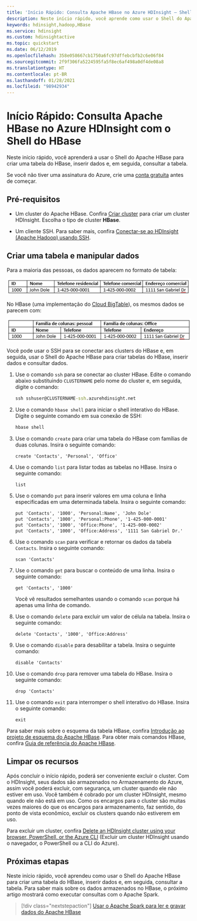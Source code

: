 ```yaml
---
title: 'Início Rápido: Consulta Apache HBase no Azure HDInsight – Shell do HBase'
description: Neste início rápido, você aprende como usar o Shell do Apache HBase para executar as consultas do Apache HBase.
keywords: hdinsight,hadoop,HBase
ms.service: hdinsight
ms.custom: hdinsightactive
ms.topic: quickstart
ms.date: 06/12/2019
ms.openlocfilehash: 358e058667cb1750a6fc97dffebcbfb2c6e06f84
ms.sourcegitcommit: 2f9f306fa5224595fa5f8ec6af498a0df4de08a8
ms.translationtype: HT
ms.contentlocale: pt-BR
ms.lasthandoff: 01/28/2021
ms.locfileid: "98942934"
---
```

# <a name="quickstart-query-apache-hbase-in-azure-hdinsight-with-hbase-shell"></a>Início Rápido: Consulta Apache HBase no Azure HDInsight com o Shell do HBase

Neste início rápido, você aprenderá a usar o Shell do Apache HBase para criar uma tabela do HBase, inserir dados e, em seguida, consultar a tabela.

Se você não tiver uma assinatura do Azure, crie uma [conta gratuita](https://azure.microsoft.com/free/?WT.mc_id=A261C142F) antes de começar.

## <a name="prerequisites"></a>Pré-requisitos

* Um cluster do Apache HBase. Confira [Criar cluster](../hadoop/apache-hadoop-linux-tutorial-get-started.md) para criar um cluster HDInsight.  Escolha o tipo de cluster **HBase**.

* Um cliente SSH. Para saber mais, confira [Conectar-se ao HDInsight (Apache Hadoop) usando SSH](../hdinsight-hadoop-linux-use-ssh-unix.md).

## <a name="create-a-table-and-manipulate-data"></a>Criar uma tabela e manipular dados

Para a maioria das pessoas, os dados aparecem no formato de tabela:

![Dados de tabela do HBase do HDInsight Apache](./media/query-hbase-with-hbase-shell/hdinsight-hbase-contacts-tabular.png)

No HBase (uma implementação do [Cloud BigTable](https://cloud.google.com/bigtable/)), os mesmos dados se parecem com:

![Dados de BigTable do HBase do HDInsight Apache](./media/query-hbase-with-hbase-shell/hdinsight-hbase-contacts-bigtable.png)

Você pode usar o SSH para se conectar aos clusters do HBase e, em seguida, usar o Shell do Apache HBase para criar tabelas do HBase, inserir dados e consultar dados.

1. Use o comando `ssh` para se conectar ao cluster HBase. Edite o comando abaixo substituindo `CLUSTERNAME` pelo nome do cluster e, em seguida, digite o comando:

    ```cmd
    ssh sshuser@CLUSTERNAME-ssh.azurehdinsight.net
    ```

2. Use o comando `hbase shell` para iniciar o shell interativo do HBase. Digite o seguinte comando em sua conexão de SSH:

    ```bash
    hbase shell
    ```

3. Use o comando `create` para criar uma tabela do HBase com famílias de duas colunas. Insira o seguinte comando:

    ```hbase
    create 'Contacts', 'Personal', 'Office'
    ```

4. Use o comando `list` para listar todas as tabelas no HBase. Insira o seguinte comando:

    ```hbase
    list
    ```

5. Use o comando `put` para inserir valores em uma coluna e linha especificadas em uma determinada tabela. Insira o seguinte comando:

    ```hbase
    put 'Contacts', '1000', 'Personal:Name', 'John Dole'
    put 'Contacts', '1000', 'Personal:Phone', '1-425-000-0001'
    put 'Contacts', '1000', 'Office:Phone', '1-425-000-0002'
    put 'Contacts', '1000', 'Office:Address', '1111 San Gabriel Dr.'
    ```

6. Use o comando `scan` para verificar e retornar os dados da tabela `Contacts`. Insira o seguinte comando:

    ```hbase
    scan 'Contacts'
    ```

7. Use o comando `get` para buscar o conteúdo de uma linha. Insira o seguinte comando:

    ```hbase
    get 'Contacts', '1000'
    ```

    Você vê resultados semelhantes usando o comando `scan` porque há apenas uma linha de comando.

8. Use o comando `delete` para excluir um valor de célula na tabela. Insira o seguinte comando:

    ```hbase
    delete 'Contacts', '1000', 'Office:Address'
    ```

9. Use o comando `disable` para desabilitar a tabela. Insira o seguinte comando:

    ```hbase
    disable 'Contacts'
    ```

10. Use o comando `drop` para remover uma tabela do HBase. Insira o seguinte comando:

    ```hbase
    drop 'Contacts'
    ```

11. Use o comando `exit` para interromper o shell interativo do HBase. Insira o seguinte comando:

    ```hbase
    exit
    ```

Para saber mais sobre o esquema da tabela HBase, confira [Introdução ao projeto de esquema do Apache HBase](http://0b4af6cdc2f0c5998459-c0245c5c937c5dedcca3f1764ecc9b2f.r43.cf2.rackcdn.com/9353-login1210_khurana.pdf). Para obter mais comandos HBase, confira [Guia de referência do Apache HBase](https://hbase.apache.org/book.html#quickstart).

## <a name="clean-up-resources"></a>Limpar os recursos

Após concluir o início rápido, poderá ser conveniente excluir o cluster. Com o HDInsight, seus dados são armazenados no Armazenamento do Azure, assim você poderá excluir, com segurança, um cluster quando ele não estiver em uso. Você também é cobrado por um cluster HDInsight, mesmo quando ele não está em uso. Como os encargos para o cluster são muitas vezes maiores do que os encargos para armazenamento, faz sentido, do ponto de vista econômico, excluir os clusters quando não estiverem em uso.

Para excluir um cluster, confira [Delete an HDInsight cluster using your browser, PowerShell, or the Azure CLI](../hdinsight-delete-cluster.md) (Excluir um cluster HDInsight usando o navegador, o PowerShell ou a CLI do Azure).

## <a name="next-steps"></a>Próximas etapas

Neste início rápido, você aprendeu como usar o Shell do Apache HBase para criar uma tabela do HBase, inserir dados e, em seguida, consultar a tabela. Para saber mais sobre os dados armazenados no HBase, o próximo artigo mostrará como executar consultas com o Apache Spark.

> [!div class="nextstepaction"]
> [Usar o Apache Spark para ler e gravar dados do Apache HBase](../hdinsight-using-spark-query-hbase.md)